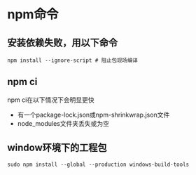 # npm命令

## 安装依赖失败，用以下命令
```shell
npm install --ignore-script # 阻止包现场编译
```

## npm ci
npm ci在以下情况下会明显更快
- 有一个package-lock.json或npm-shrinkwrap.json文件
- node_modules文件夹丢失或为空

## window环境下的工程包
```shell
sudo npm install --global --production windows-build-tools
```

